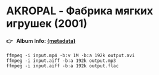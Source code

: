 # AKROPAL - Фабрика мягких игрушек (2001)

#### 👉 &nbsp; Album Info: [(metadata)](https://akropal.github.io/2001/album/)

```cookie
ffmpeg -i input.mp4 -b:v 1M -b:a 192k output.avi
ffmpeg -i input.aiff -b:a 192k output.mp3
ffmpeg -i input.aiff -b:a 192k output.flac
```
